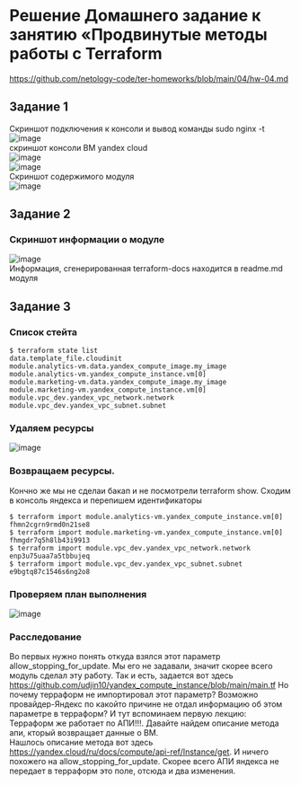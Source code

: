 # Решение Домашнего задание к занятию «Продвинутые методы работы с Terraform
https://github.com/netology-code/ter-homeworks/blob/main/04/hw-04.md

## Задание 1
Скриншот подключения к консоли и вывод команды sudo nginx -t  
![image](https://github.com/user-attachments/assets/7cf51937-61a9-4cdf-ad74-f5d2971c5fa6)  
скриншот консоли ВМ yandex cloud  
![image](https://github.com/user-attachments/assets/707e04cf-4a9d-4dc6-9784-835eab8084ad)  
![image](https://github.com/user-attachments/assets/eb06a3e8-df11-4f24-8144-548cde07cd3f)    
Скриншот содержимого модуля  
![image](https://github.com/user-attachments/assets/714a7ce9-5c58-43e7-aa61-ef4eb7474a13)  
## Задание 2
### Скриншот информации о модуле
![image](https://github.com/user-attachments/assets/e520af71-8736-460e-a6b2-4323126b2a2f)  
Информация, сгенерированная terraform-docs находится в readme.md модуля

## Задание 3
### Список стейта
```
$ terraform state list
data.template_file.cloudinit
module.analytics-vm.data.yandex_compute_image.my_image
module.analytics-vm.yandex_compute_instance.vm[0]
module.marketing-vm.data.yandex_compute_image.my_image
module.marketing-vm.yandex_compute_instance.vm[0]
module.vpc_dev.yandex_vpc_network.network
module.vpc_dev.yandex_vpc_subnet.subnet
```
### Удаляем ресурсы
![image](https://github.com/user-attachments/assets/7c5c02ec-5a70-4066-a779-e4cddca1fbca)
### Возвращаем ресурсы.
Кончно же мы не сделаи бакап и не посмотрели terraform show. Сходим в консоль яндекса и перепишем идентификаторы
```
$ terraform import module.analytics-vm.yandex_compute_instance.vm[0] fhmn2cgrn9rmd0n21se8
$ terraform import module.marketing-vm.yandex_compute_instance.vm[0] fhmgdr7q5h8lb43i9913
$ terraform import module.vpc_dev.yandex_vpc_network.network enp3u75uaa7a5tbbujeq
$ terraform import module.vpc_dev.yandex_vpc_subnet.subnet e9bgtq87c1546s6ng2o8
```
### Проверяем план выполнения 
![image](https://github.com/user-attachments/assets/23b5a8a7-17ca-49a5-a51c-833beb525053)  
### Расследование
Во первых нужно понять откуда взялся этот параметр allow_stopping_for_update. Мы его не задавали, значит скорее всего модуль сделал эту работу. Так и есть, задается вот здесь https://github.com/udjin10/yandex_compute_instance/blob/main/main.tf
Но почему терраформ не импортировал этот параметр? Возможно провайдер-Яндекс по какойто причине не отдал информацию об этом параметре в терраформ? И тут вспоминаем первую лекцию: Терраформ же работает по АПИ!!!. Давайте найдем описание метода апи, кторый возвращает данные о ВМ.  
Нашлось описание метода вот здесь https://yandex.cloud/ru/docs/compute/api-ref/Instance/get. И ничего похожего на allow_stopping_for_update. Скорее всего АПИ яндекса не передает в терраформ это поле, отсюда и два изменения.


